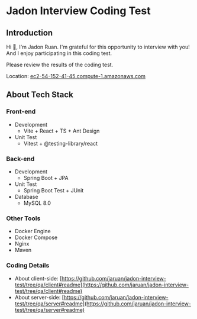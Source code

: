 # Jadon Interview Coding Test

## Introduction

Hi 👋, I'm Jadon Ruan. I'm grateful for this opportunity to interview with you! And I enjoy participating in this coding test.

Please review the results of the coding test.

Location: [ec2-54-152-41-45.compute-1.amazonaws.com](http://ec2-54-152-41-45.compute-1.amazonaws.com)

## About Tech Stack

### Front-end

- Development
  - Vite + React + TS + Ant Design
- Unit Test
  - Vitest + @testing-library/react

### Back-end

- Development
  - Spring Boot + JPA
- Unit Test
  - Spring Boot Test + JUnit
- Database
  - MySQL 8.0

### Other Tools 

- Docker Engine
- Docker Compose
- Nginx
- Maven

### Coding Details
- About client-side: [https://github.com/jaruan/jadon-interview-test/tree/qa/client#readme](https://github.com/jaruan/jadon-interview-test/tree/qa/client#readme)
- About server-side: [https://github.com/jaruan/jadon-interview-test/tree/qa/server#readme](https://github.com/jaruan/jadon-interview-test/tree/qa/server#readme)
